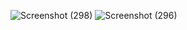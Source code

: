 ![Screenshot (298)](https://github.com/Kanika-Dua123/react-table/assets/124149144/7c48e413-ebff-4241-8d6b-333fe421e961)
![Screenshot (296)](https://github.com/Kanika-Dua123/react-table/assets/124149144/d55875b5-46e3-4ccf-be98-e632aae81032)


